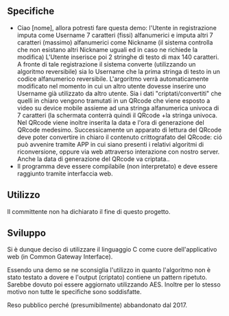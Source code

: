 ## Specifiche
- Ciao [nome], allora potresti fare questa demo: 
l'Utente in registrazione imputa come Username 7 caratteri (fissi) alfanumerici e imputa altri 7 caratteri (massimo) alfanumerici come Nickname (il sistema controlla che non esistano altri Nickname uguali ed in caso ne richiede la modifica) 
L'Utente inserisce poi 2 stringhe di testo di max 140 caratteri.
A fronte di tale registrazione il sistema converte (utilizzando un algoritmo reversibile) sia lo Username che la prima stringa di testo in un codice alfanumerico reversibile. 
L'argoritmo verrà automaticamente modificato nel momento in cui un altro utente dovesse inserire uno Username già utilizzato da altro utente.
Sia i dati "criptati/convertiti" che quelli in chiaro vengono tramutati in un QRcode che viene esposto a video su device mobile assieme ad una stringa alfanumerica univoca di 7 caratteri (la schermata conterrà quindi il QRcode +la stringa univoca. Nel QRcode viene inoltre inserita la data e l'ora di generazione del QRcode medesimo.
Successicamente un apparato di lettura del QRcode deve poter convertire in chiaro il contenuto crittografato del QRcode: ció può avvenire tramite APP in cui siano presenti i relativi algoritmi di riconversione, oppure via web attraverso interazione con nostro server.
Anche la data di generazione del QRcode va criptata..
- Il programma deve essere compilabile (non interpretato) e deve essere raggiunto tramite interfaccia web.

## Utilizzo
Il committente non ha dichiarato il fine di questo progetto.

## Sviluppo
Si è dunque deciso di utilizzare il linguaggio C come cuore dell'applicativo web (in Common Gateway Interface). 

Essendo una demo se ne sconsiglia l'utilizzo in quanto l'algoritmo non è stato testato a dovere e l'output (criptato) contiene un pattern ripetuto. Sarebbe dovuto poi essere aggiornato utilizzando AES. Inoltre per lo stesso motivo non tutte le specifiche sono soddisfatte. 

Reso pubblico perché (presumibilmente) abbandonato dal 2017.
